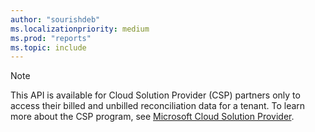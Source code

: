 ```yaml
---
author: "sourishdeb"
ms.localizationpriority: medium
ms.prod: "reports"
ms.topic: include
---
```


<!-- markdownlint-disable MD041-->
> [!NOTE]
> This API is available for Cloud Solution Provider (CSP) partners only to access their billed and unbilled reconciliation data for a tenant. To learn more about the CSP program, see [Microsoft Cloud Solution Provider](https://learn.microsoft.com/en-us/partner-center/csp-overview).

